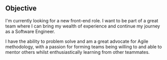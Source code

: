## Objective

I'm currently looking for a new front-end role. I want to be part of a great team where I can bring my wealth of experience and continue my journey as a Software Engineer.

I have the ability to problem solve and am a great advocate for Agile methodology, with a passion for forming teams being willing to and able to mentor others whilst enthusiastically learning from other teammates.


